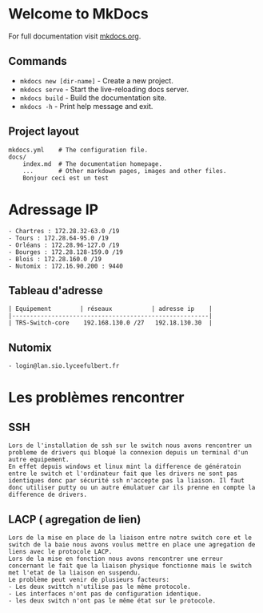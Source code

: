 # Welcome to MkDocs

For full documentation visit [mkdocs.org](https://www.mkdocs.org).

## Commands

* `mkdocs new [dir-name]` - Create a new project.
* `mkdocs serve` - Start the live-reloading docs server.
* `mkdocs build` - Build the documentation site.
* `mkdocs -h` - Print help message and exit.

## Project layout

    mkdocs.yml    # The configuration file.
    docs/
        index.md  # The documentation homepage.
        ...       # Other markdown pages, images and other files.
        Bonjour ceci est un test
# Adressage IP 
    - Chartres : 172.28.32-63.0 /19 
    - Tours : 172.28.64-95.0 /19 
    - Orléans : 172.28.96-127.0 /19 
    - Bourges : 172.28.128-159.0 /19
    - Blois : 172.28.160.0 /19
    - Nutomix : 172.16.90.200 : 9440

## Tableau d'adresse
    | Equipement        | réseaux           | adresse ip    |
    |-------------------------------------------------------|
    | TRS-Switch-core    192.168.130.0 /27   192.18.130.30  |

## Nutomix
    - login@lan.sio.lyceefulbert.fr

# Les problèmes rencontrer
## SSH
    Lors de l'installation de ssh sur le switch nous avons rencontrer un probleme de drivers qui bloqué la connexion depuis un terminal d'un autre equipement.
    En effet depuis windows et linux mint la difference de génératoin entre le switch et l'ordinateur fait que les drivers ne sont pas identiques donc par sécurité ssh n'accepte pas la liaison. Il faut donc utiliser putty ou un autre émulatuer car ils prenne en compte la difference de drivers.
## LACP ( agregation de lien)
    Lors de la mise en place de la liaison entre notre switch core et le switch de la baie nous avons voulus mettre en place une agregation de liens avec le protocole LACP.
    Lors de la mise en fonction nous avons rencontrer une erreur concernant le fait que la liaison physique fonctionne mais le switch met l'etat de la liaison en suspendu.
    Le problème peut venir de plusieurs facteurs:
    - Les deux swittch n'utilise pas le même protocole.
    - Les interfaces n'ont pas de configuration identique.
    - les deux switch n'ont pas le même état sur le protocole.